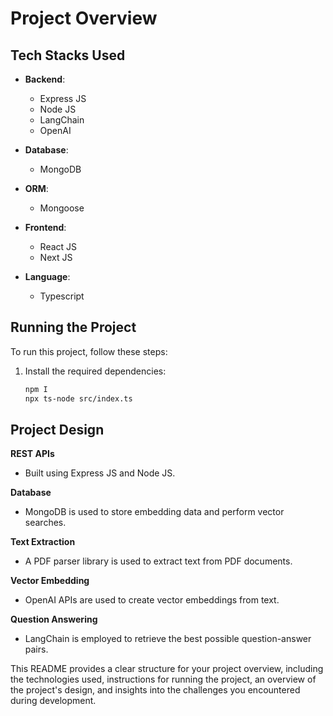 # Project Overview

## Tech Stacks Used

- **Backend**:
  - Express JS
  - Node JS
  - LangChain
  - OpenAI

- **Database**:
  - MongoDB

- **ORM**:
  - Mongoose

- **Frontend**:
  - React JS
  - Next JS

- **Language**:
  - Typescript

## Running the Project

To run this project, follow these steps:

1. Install the required dependencies:
   ```bash
   npm I
   npx ts-node src/index.ts

## Project Design

**REST APIs**

- Built using Express JS and Node JS.

**Database**

- MongoDB is used to store embedding data and perform vector searches.

**Text Extraction**

- A PDF parser library is used to extract text from PDF documents.

**Vector Embedding**

- OpenAI APIs are used to create vector embeddings from text.

**Question Answering**

- LangChain is employed to retrieve the best possible question-answer pairs.



This README provides a clear structure for your project overview, including the technologies used, instructions for running the project, an overview of the project's design, and insights into the challenges you encountered during development.
